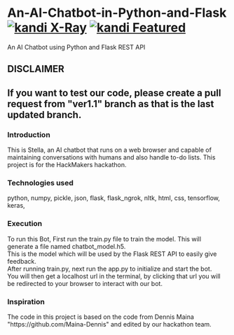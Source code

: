 # An-AI-Chatbot-in-Python-and-Flask [![kandi X-Ray](https://kandi.openweaver.com/badges/xray.svg)](https://kandi.openweaver.com/python/sumukha-7/hackathon_hackmakers_stella) [![kandi Featured](https://kandi.openweaver.com/badges/featured.svg)](https://kandi.openweaver.com/collections/buildwithai2021/ai-study-buddy)
An AI Chatbot using Python and Flask REST API 

<h2>DISCLAIMER<h2>
  <p>
    If you want to test our code, please create a pull request from "ver1.1" branch as that is the last updated branch.
  </p>
<h3>Introduction</h3>
<p>
  This is Stella, an AI chatbot that runs on a web browser and capable of maintaining conversations with humans and also handle to-do lists.
  This project is for the HackMakers hackathon.
</p>

<h3>Technologies used</h3>
<p>
  python, 
  numpy, 
  pickle, 
  json, 
  flask, 
  flask_ngrok, 
  nltk, 
  html, 
  css, 
  tensorflow, 
  keras, 
</p>
<h3>Execution</h3>
<p>To run this Bot, First run the train.py file to train the model. This will generate a file named chatbot_model.h5. <br>
This is the model which will be used by the Flask REST API to easily give feedback.<br>
After running train.py, next run the app.py to initialize and start the bot.<br>
You will then get a localhost url in the terminal, by clicking that url you will be redirected to your browser to interact with our bot.</p>
<h3>Inspiration</h3>
<p>
  The code in this project is based on the code from Dennis Maina "https://github.com/Maina-Dennis" and edited by our hackathon team.
</p>
